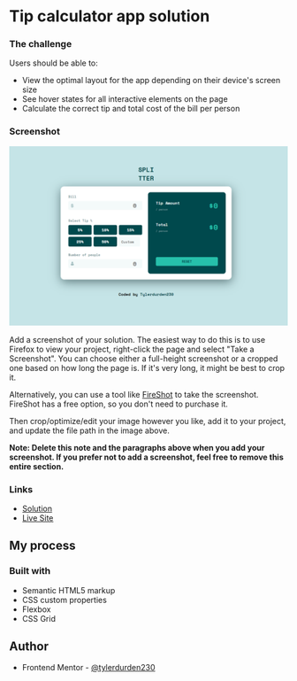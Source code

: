 # Tip calculator app solution

### The challenge

Users should be able to:

- View the optimal layout for the app depending on their device's screen size
- See hover states for all interactive elements on the page
- Calculate the correct tip and total cost of the bill per person

### Screenshot

![](./screenshot.png)

Add a screenshot of your solution. The easiest way to do this is to use Firefox to view your project, right-click the page and select "Take a Screenshot". You can choose either a full-height screenshot or a cropped one based on how long the page is. If it's very long, it might be best to crop it.

Alternatively, you can use a tool like [FireShot](https://getfireshot.com/) to take the screenshot. FireShot has a free option, so you don't need to purchase it. 

Then crop/optimize/edit your image however you like, add it to your project, and update the file path in the image above.

**Note: Delete this note and the paragraphs above when you add your screenshot. If you prefer not to add a screenshot, feel free to remove this entire section.**

### Links

- [Solution](https://www.frontendmentor.io/solutions/tip-calculator-app-QVNjL-HH7Y)
- [Live Site](https://tipscalculatorapp.netlify.app/)

## My process

### Built with

- Semantic HTML5 markup
- CSS custom properties
- Flexbox
- CSS Grid

## Author

- Frontend Mentor - [@tylerdurden230](https://www.frontendmentor.io/profile/tylerdurden230)

